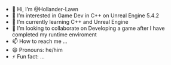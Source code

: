 - 👋 Hi, I’m @Hollander-Lawn
- 👀 I’m interested in Game Dev in C++ on Unreal Engine 5.4.2
- 🌱 I’m currently learning C++ and Unreal Engine
- 💞️ I’m looking to collaborate on Developing a game after I have completed my runtime enviroment
- 📫 How to reach me ...
- 😄 Pronouns: he/him
- ⚡ Fun fact: ...

<!---
Hollander-Lawn/Hollander-Lawn is a ✨ special ✨ repository because its `README.md` (this file) appears on your GitHub profile.
You can click the Preview link to take a look at your changes.
--->
